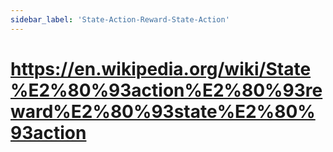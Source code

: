 ```yaml
---
sidebar_label: 'State-Action-Reward-State-Action'
---
```


# https://en.wikipedia.org/wiki/State%E2%80%93action%E2%80%93reward%E2%80%93state%E2%80%93action